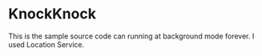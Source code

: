 # KnockKnock


This is the sample source code can running at background mode forever.
I used Location Service.
